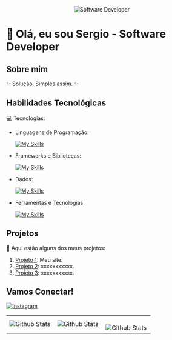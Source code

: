 <div align="center">
  <img src="https://i.pinimg.com/originals/0f/25/e4/0f25e4668c1c7740b5ed41835339d67f.gif" alt="Software Developer">
</div>

# 🚀 Olá, eu sou Sergio - Software Developer 

## Sobre mim

✨ Solução. Simples assim. ✨

## Habilidades Tecnológicas

💻 Tecnologias:

-  Linguagens de Programação: 

    [![My Skills](https://skillicons.dev/icons?i=php,javascript,python)](https://skillicons.dev)
- Frameworks e Bibliotecas: 

    [![My Skills](https://skillicons.dev/icons?i=react,django)](https://skillicons.dev)
- Dados: 

    [![My Skills](https://skillicons.dev/icons?i=mysql)](https://skillicons.dev)
- Ferramentas e Tecnologias: 

    [![My Skills](https://skillicons.dev/icons?i=vscode,git,visualstudio,postman)](https://skillicons.dev)

## Projetos 

🎨 Aqui estão alguns dos meus projetos:

1. [Projeto 1](https://devsergioferreira.site/): Meu site.
2. [Projeto 2](https://github.com/[seu-usuario]/projeto2): xxxxxxxxxxx.
3. [Projeto 3](https://github.com/[seu-usuario]/projeto3): xxxxxxxxxxx.


## Vamos Conectar!

[![Instagram](https://img.shields.io/badge/-sergio-purple?style=flat-square&logo=Instagram&logoColor=white&link={Link})](https://www.instagram.com/dev.sergioferreira/?next=%2F)

<table>
  <tr>
    <td>
      <img
        align="left"
        src="https://github-readme-stats.vercel.app/api?username=sergioferreiira&theme=dark&hide_border=false&include_all_commits=true"
        alt="Github Stats"
      />
    </td>
    <td>
      <img
        align="left"
        src="https://github-readme-stats.vercel.app/api/top-langs/?username=sergioferreiira&theme=dark&hide_border=false&include_all_commits=true&count_private=true&layout=compact"
        alt="Github Stats"
      />
    </td>
    <td>
      <br />
      <img
        align="left"
        src="https://github-readme-streak-stats.herokuapp.com/?user=sergioferreiira&theme=dark&hide_border=false"
        alt="Github Stats"
      />
    </td>
  </tr>
</table>



	
